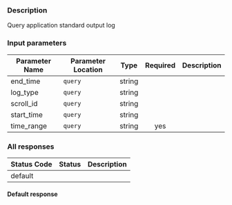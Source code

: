 ### Description

Query application standard output log

### Input parameters

| Parameter Name | Parameter Location | Type | Required | Description |
|------|--------|------| :------: |-------------|
| end_time | `query` | string | | |
| log_type | `query` | string | | |
| scroll_id | `query` | string | | |
| start_time | `query` | string | | |
| time_range | `query` | string | yes | |

### All responses
| Status Code | Status | Description |
|------|--------|-------------|
| default | | |

#### Default response